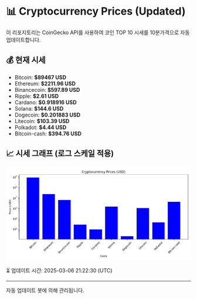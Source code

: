 
# 📊 Cryptocurrency Prices (Updated)

이 리포지토리는 CoinGecko API를 사용하여 코인 TOP 10 시세를 10분가격으로 자동 업데이트합니다.

## 💰 현재 시세
- Bitcoin: **$89467 USD**
- Ethereum: **$2211.96 USD**
- Binancecoin: **$597.89 USD**
- Ripple: **$2.61 USD**
- Cardano: **$0.918916 USD**
- Solana: **$144.6 USD**
- Dogecoin: **$0.201883 USD**
- Litecoin: **$103.39 USD**
- Polkadot: **$4.44 USD**
- Bitcoin-cash: **$394.76 USD**

## 📈 시세 그래프 (로그 스케일 적용)
![Crypto Prices](crypto_prices.png)

⏳ 업데이트 시간: 2025-03-06 21:22:30 (UTC)

---
자동 업데이트 봇에 의해 관리됩니다.
